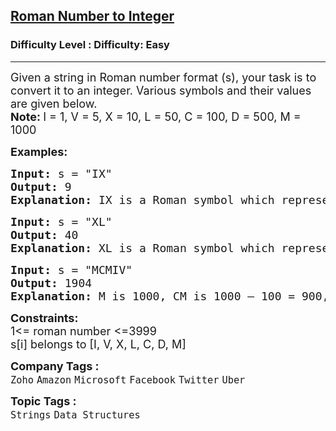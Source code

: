 <h2><a href="https://www.geeksforgeeks.org/problems/roman-number-to-integer3201/1?page=3&category=Data%20Structures,two-pointer-algorithm&difficulty=Easy,Medium&status=unsolved&sortBy=submissions">Roman Number to Integer</a></h2><h3>Difficulty Level : Difficulty: Easy</h3><hr><div class="problems_problem_content__Xm_eO"><p><span style="font-size: 18px;">Given a string in Roman number format (s), your task is to convert it to an integer. Various symbols and their values are given below.<br><strong>Note: </strong>I = 1, V = 5, X = 10, L = 50, C = 100, D = 500, M = 1000</span></p>
<p><span style="font-size: 18px;"><strong>Examples:</strong></span></p>
<pre><span style="font-size: 18px;"><strong>Input: </strong>s = "IX"
<strong>Output: </strong>9<br><strong>Explanation: </strong>IX is a Roman symbol which represents 10 – 1 = 9.</span></pre>
<pre><span style="font-size: 18px;"><strong>Input: </strong>s = "XL"&nbsp;
<strong>Output: </strong>40<br><strong>Explanation: </strong>XL is a Roman symbol which represents 50 – 10 = 40.</span></pre>
<pre><span style="font-size: 18px;"><strong>Input: </strong>s = "MCMIV"</span><span style="font-size: 18px;">&nbsp;<br></span><span style="font-size: 18px;"><strong>Output: </strong>1904<br><strong>Explanation: </strong>M is 1000, CM is 1000 – 100 = 900, and IV is 4. So we have total as 1000 + 900 + 4 = 1904.</span></pre>
<p><span style="font-size: 18px;"><strong>Constraints:</strong><br>1&lt;= roman number &lt;=3999<br>s[i] belongs to [I, V, X, L, C, D, M]</span></p></div><p><span style=font-size:18px><strong>Company Tags : </strong><br><code>Zoho</code>&nbsp;<code>Amazon</code>&nbsp;<code>Microsoft</code>&nbsp;<code>Facebook</code>&nbsp;<code>Twitter</code>&nbsp;<code>Uber</code>&nbsp;<br><p><span style=font-size:18px><strong>Topic Tags : </strong><br><code>Strings</code>&nbsp;<code>Data Structures</code>&nbsp;